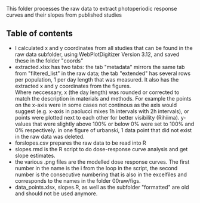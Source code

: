 This folder processes the raw data to extract photoperiodic response curves and their slopes from published studies  

## Table of contents  
* I calculated x and y coordinates from all studies that can be found in the raw data subfolder, using WebPlotDigitizer Version 3.12, and saved these in the folder "coords"    
* extracted.xlsx has two tabs: the tab "metadata" mirrors the same tab from "filtered_list" in the raw data; the tab "extended" has several rows per population, 1 per day length that was measured. It also has the extracted x and y coordinates from the figures.  
Where neccessary, x (the day length) was rounded or corrected to match the description in materials and methods. For example the points on the x-axis were in some cases not continous as the axis would suggest (e.g. x-axis in paolucci mixes 1h intervals with 2h intervals), or points were plotted next to each other for better visibility (Rihiima).  y-values that were slightly above 100% or below 0% were set to 100% and 0% respectively. in one figure of urbanski, 1 data point that did not exist in the raw data was deleted.
* forslopes.csv prepares the raw data to be read into R  
* slopes.rmd is the R script to do dose-response curve analysis and get slope estimates.
* the various .png files are the modelled dose response curves. The first number in the name is the i from the loop in the script, the second number is the consecutive numbering that is also in the excelfiles and corresponds to the names in the folder 00raw/figs.
* data_points.xlsx, slopes.R, as well as the subfolder "formatted" are old and should not be used anymore.
